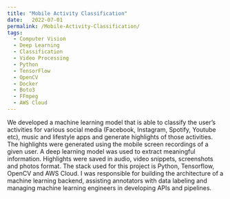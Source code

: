 ```yaml
---
title: "Mobile Activity Classification"
date:   2022-07-01
permalink: /Mobile-Activity-Classification/
tags:
  - Computer Vision
  - Deep Learning
  - Classification
  - Video Processing
  - Python
  - TensorFlow
  - OpenCV
  - Docker
  - Boto3
  - FFmpeg
  - AWS Cloud
---
```


We developed a machine learning model that is able to classify the user’s activities for various social media (Facebook, Instagram, Spotify, Youtube etc), music and lifestyle apps and generate highlights of those activities. The highlights were generated using the mobile screen recordings of a given user. A deep learning model was used to extract meaningful information. Highlights were saved in audio, video snippets, screenshots and photos format. The stack used for this project is Python, Tensorflow, OpenCV and AWS Cloud. I was responsible for building the architecture of a machine learning backend, assisting annotators with data labeling and managing machine learning engineers in developing APIs and pipelines.


